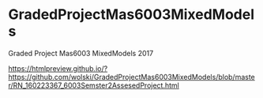 # GradedProjectMas6003MixedModels
Graded Project Mas6003 MixedModels 2017


https://htmlpreview.github.io/?https://github.com/wolski/GradedProjectMas6003MixedModels/blob/master/RN_160223367_6003Semster2AssesedProject.html
